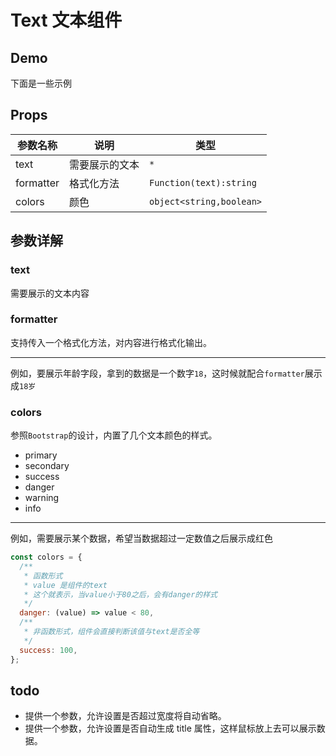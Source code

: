 # Text 文本组件

## Demo

下面是一些示例

<text-demo />

## Props

| 参数名称  | 说明           | 类型                     |
| --------- | -------------- | ------------------------ |
| text      | 需要展示的文本 | `*`                      |
| formatter | 格式化方法     | `Function(text):string`  |
| colors    | 颜色           | `object<string,boolean>` |

## 参数详解

### text

需要展示的文本内容

### formatter

支持传入一个格式化方法，对内容进行格式化输出。

---

例如，要展示年龄字段，拿到的数据是一个数字`18`，这时候就配合`formatter`展示成`18岁`

### colors

参照`Bootstrap`的设计，内置了几个文本颜色的样式。

- <span class="erp-text-primary">primary</span>
- <span class="erp-text-secondary">secondary</span>
- <span class="erp-text-success">success</span>
- <span class="erp-text-danger">danger</span>
- <span class="erp-text-warning">warning</span>
- <span class="erp-text-info">info</span>

---

例如，需要展示某个数据，希望当数据超过一定数值之后展示成红色

```js
const colors = {
  /**
   * 函数形式
   * value 是组件的text
   * 这个就表示，当value小于80之后，会有danger的样式
   */
  danger: (value) => value < 80,
  /**
   * 非函数形式，组件会直接判断该值与text是否全等
   */
  success: 100,
};
```

## todo

- 提供一个参数，允许设置是否超过宽度将自动省略。
- 提供一个参数，允许设置是否自动生成 title 属性，这样鼠标放上去可以展示数据。
